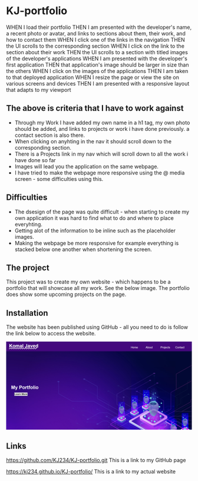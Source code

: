 # KJ-portfolio


WHEN I load their portfolio
THEN I am presented with the developer's name, a recent photo or avatar, and links to sections about them, their work, and how to contact them
WHEN I click one of the links in the navigation
THEN the UI scrolls to the corresponding section
WHEN I click on the link to the section about their work
THEN the UI scrolls to a section with titled images of the developer's applications
WHEN I am presented with the developer's first application
THEN that application's image should be larger in size than the others
WHEN I click on the images of the applications
THEN I am taken to that deployed application
WHEN I resize the page or view the site on various screens and devices
THEN I am presented with a responsive layout that adapts to my viewport


## The above is criteria that I have to work against
*   Through my Work I have added my own name in a h1 tag, my own photo should be added, and links to projects or work i have done previously. a contact section is also there.
* When clicking on anyhting in the nav it should scroll down to the corresponding section.
* There is a Projects link in my nav which will scroll down to all the work i have done so far
* Images will lead you the application  on the same webpage.
* I have tried to make the webpage more responsive using the @ media screen - some difficulties using this.

## Difficulties

* The dsesign of the page was quite difficult - when starting to create my own application it was hard to find what to do and where to place everyhting. 
* Getting alot of the information to be inline such as the placeholder images.
* Making the webpage be more responsive for example everything is stacked below one another when shortening the screen.

## The project

This project was to create my own website - which happens to be a portfolio that will showcase all my work. See the below image. The portfolio does show some upcoming projects on the page.


## Installation 

The website has been published using GitHub - all you need to do is follow the link below to access the website.



![The following is a screenshot of the deployed website](hwk2.png)

## Links

https://github.com/KJ234/KJ-portfolio.git  This is a link to my GitHub page

https://kj234.github.io/KJ-portfolio/  This is a link to my actual website